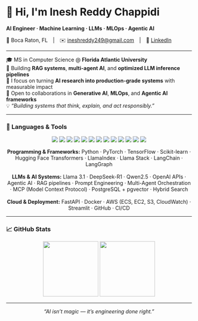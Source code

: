 # 👋 Hi, I'm Inesh Reddy Chappidi  
**AI Engineer · Machine Learning · LLMs · MLOps · Agentic AI**

📍 Boca Raton, FL | ✉️ ineshreddy249@gmail.com | 🔗 [LinkedIn](https://www.linkedin.com/in/inesh-reddy)

---

🎓 MS in Computer Science @ **Florida Atlantic University**  
🚀 Building **RAG systems**, **multi-agent AI**, and **optimized LLM inference pipelines**  
🧩 I focus on turning **AI research into production-grade systems** with measurable impact  
🤝 Open to collaborations in **Generative AI**, **MLOps**, and **Agentic AI frameworks**  
💡 *“Building systems that think, explain, and act responsibly.”*

---

### 🔧 Languages & Tools

<p align="center">
  <img src="https://img.shields.io/badge/Python-3776AB?logo=python&logoColor=white">
  <img src="https://img.shields.io/badge/PyTorch-EE4C2C?logo=pytorch&logoColor=white">
  <img src="https://img.shields.io/badge/TensorFlow-FF6F00?logo=tensorflow&logoColor=white">
  <img src="https://img.shields.io/badge/Scikit--learn-F7931E?logo=scikit-learn&logoColor=white">
  <img src="https://img.shields.io/badge/HuggingFace-FFD21E?logo=huggingface&logoColor=black">
  <img src="https://img.shields.io/badge/LangChain-0A192F?logo=chainlink&logoColor=white">
  <img src="https://img.shields.io/badge/LangGraph-2E8B57?logo=graphite&logoColor=white">
  <img src="https://img.shields.io/badge/FastAPI-009688?logo=fastapi&logoColor=white">
  <img src="https://img.shields.io/badge/Docker-2496ED?logo=docker&logoColor=white">
  <img src="https://img.shields.io/badge/AWS-FF9900?logo=amazonaws&logoColor=white">
  <img src="https://img.shields.io/badge/PostgreSQL-4169E1?logo=postgresql&logoColor=white">
  <img src="https://img.shields.io/badge/Streamlit-FF4B4B?logo=streamlit&logoColor=white">
  <img src="https://img.shields.io/badge/GitHub-181717?logo=github&logoColor=white">
</p>

<p align="center">
  <b>Programming & Frameworks:</b> Python · PyTorch · TensorFlow · Scikit-learn · Hugging Face Transformers · LlamaIndex · Llama Stack · LangChain · LangGraph  
  <br><br>
  <b>LLMs & AI Systems:</b> Llama 3.1 · DeepSeek-R1 · Qwen2.5 · OpenAI APIs · Agentic AI · RAG pipelines · Prompt Engineering · Multi-Agent Orchestration · MCP (Model Context Protocol) · PostgreSQL + pgvector · Hybrid Search  
  <br><br>
  <b>Cloud & Deployment:</b> FastAPI · Docker · AWS (ECS, EC2, S3, CloudWatch) · Streamlit · GitHub · CI/CD  
</p>

---

### 📈 GitHub Stats  
<p align="center">
  <img src="https://github-readme-stats.vercel.app/api?username=IneshReddy249&show_icons=true&theme=tokyonight&hide_border=true" height="150">
  <img src="https://github-readme-streak-stats.herokuapp.com?user=IneshReddy249&theme=tokyonight&hide_border=true" height="150">
</p>

---

<p align="center"><i>“AI isn’t magic — it’s engineering done right.”</i></p>
